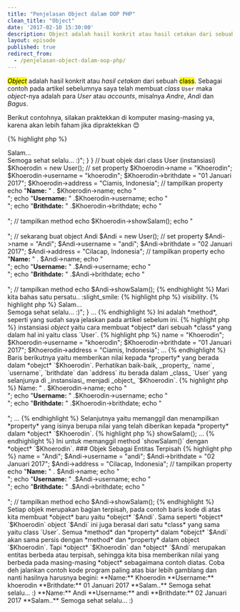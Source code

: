 ```yaml
---
title: "Penjelasan Object dalam OOP PHP"
clean_title: "Object"
date: '2017-02-10 15:30:00'
description: Object adalah hasil konkrit atau hasil cetakan dari sebuah class. Sebagai contoh pada artikel sebelumnya saya telah membuat class User maka object-nya adalah para User atau account
layout: episode
published: true
redirect_from:
  - /penjelasan-object-dalam-oop-php/
---
```


<mark><em>Object</em></mark> adalah hasil konkrit atau *hasil cetakan* dari sebuah <mark>class</mark>. Sebagai contoh pada artikel sebelumnya saya telah membuat *class* `User` maka *object*-nya adalah para *User* atau *accounts*, misalnya *Andre*, *Andi* dan *Bagus*.

Berikut contohnya, silakan praktekkan di komputer masing-masing ya, karena akan lebih faham jika dipraktekkan :blush:

{% highlight php %}
<?php
class User {
    var $name;
    var $username;
    var $brithdate;
    var $address;

    function showSalam()
    {
        echo "<b>Salam...</b><br />Semoga sehat selalu... :)";
    }
}

// buat objek dari class User (instansiasi)
$Khoerodin = new User();

// set property
$Khoerodin->name = "Khoerodin";
$Khoerodin->username = "khoerodin";
$Khoerodin->brithdate = "01 Januari 2017";
$Khoerodin->address = "Ciamis, Indonesia";

// tampilkan property
echo "<b>Name:</b> " . $Khoerodin->name;
echo "<br />";
echo "<b>Username:</b> " .$Khoerodin->username;
echo "<br />";
echo "<b>Brithdate:</b> " .$Khoerodin->brithdate;
echo "<br /><br />";

// tampilkan method
echo $Khoerodin->showSalam();
echo "<br /><br />";

// sekarang buat object Andi
$Andi = new User();

// set property
$Andi->name = "Andi";
$Andi->username = "andi";
$Andi->brithdate = "02 Januari 2017";
$Andi->address = "Cilacap, Indonesia";

// tampilkan property
echo "<b>Name:</b> " . $Andi->name;
echo "<br />";
echo "<b>Username:</b> " .$Andi->username;
echo "<br />";
echo "<b>Brithdate:</b> " .$Andi->brithdate;
echo "<br /><br />";

// tampilkan method
echo $Andi->showSalam();
{% endhighlight %}

Mari kita bahas satu persatu.. :slight_smile:

{% highlight php %}
<?php
class User {
...
{% endhighlight %}

Ini adalah mendefinisikan *class* baru dengan nama `User`, diikuti pembuka kurung kurawal untuk mengawali *class* dan tentunya pada baris terakhir akan ditutup oleh penutup kurung kurawal.

{% highlight php %}
<?php
...
    var $name;
    var $username;
    var $brithdate;
    var $address;
...
{% endhighlight %}

Baris selanjutnya ialah mendefinisikan *property*, dengan didahului menggunakan *keyword* `var`. Selain *keyword* `var` bisa saja menggunakan *keyword* `public` atau `protected` atau `private`, tapi di sini saya menggunakan `var`. Dalam artikel ini bisa kita abaikan saja pertanyaan *Apa sih fungsi var, public, protected dan private* Karena bahasan mengenai keyword `public`, `protected` dan `private` akan dibahas dalam artikel tersendiri yaitu tentang <mark><em>visibility</em></mark>.

{% highlight php %}
<?php
...
    function showSalam()
    {
        echo "<b>Salam...</b><br />Semoga sehat selalu... :)";
    }
...
{% endhighlight %}

Ini adalah *method*, seperti yang sudah saya jelaskan pada artikel sebelum ini.

{% highlight php %}
<?php
...
$Khoerodin = new User();
...
{% endhighlight %}

Nah ini adalah <mark>instansiasi <em>object</em></mark> yaitu cara membuat *object* dari sebuah *class* yang dalam hal ini yaitu class `User`.

{% highlight php %}
<?php
...
$Khoerodin->name = "Khoerodin";
$Khoerodin->username = "khoerodin";
$Khoerodin->brithdate = "01 Januari 2017";
$Khoerodin->address = "Ciamis, Indonesia";
...
{% endhighlight %}

Baris berikutnya yaitu memberikan nilai kepada *property* yang berada dalam *obejct* `$Khoerodin`. Perhatikan baik-baik, _property_ `name`, `username`, `brithdate` dan `address` itu berada dalam _class_ `User` yang selanjunya di _instansiasi_ menjadi _object_ `$Khoerodin`.

{% highlight php %}
<?php
...
echo "<b>Name:</b> " . $Khoerodin->name;
echo "<br />";
echo "<b>Username:</b> " .$Khoerodin->username;
echo "<br />";
echo "<b>Brithdate:</b> " .$Khoerodin->brithdate;
echo "<br /><br />";
...
{% endhighlight %}

Selanjutnya yaitu memanggil dan menampilkan *property* yang isinya berupa nilai yang telah diberikan kepada *property* dalam *object* `$Khoerodin`.

{% highlight php %}
<?php
...
echo $Khoerodin->showSalam();
...
{% endhighlight %}

Ini untuk memanggil method `showSalam()` dengan *object* `$Khoerodin`.

### Objek Sebagai Entitas Terpisah
{% highlight php %}
<?php
// sekarang buat object Andi
$Andi = new User();

// set property
$Andi->name = "Andi";
$Andi->username = "andi";
$Andi->brithdate = "02 Januari 2017";
$Andi->address = "Cilacap, Indonesia";

// tampilkan property
echo "<b>Name:</b> " . $Andi->name;
echo "<br />";
echo "<b>Username:</b> " .$Andi->username;
echo "<br />";
echo "<b>Brithdate:</b> " .$Andi->brithdate;
echo "<br /><br />";

// tampilkan method
echo $Andi->showSalam();
{% endhighlight %}

Setiap objek merupakan bagian terpisah, pada contoh baris kode di atas kita membuat *object* baru yaitu *obejct* `$Andi`. Sama seperti *object* `$Khoerodin` object `$Andi` ini juga berasal dari satu *class* yang sama yaitu class `User`. Semua *method* dan *property* dalam *obejct* `$Andi` akan sama persis dengan *method* dan *property* dalam object `$Khoerodin`. Tapi *object* `$Khoerodin` dan *object* `$Andi` merupakan entitas berbeda atau terpisah, sehingga kita bisa memberikan nilai yang berbeda pada masing-masing *object* sebagaimana contoh diatas. Coba deh jalankan contoh kode program paling atas biar lebih gamblang dan nanti hasilnya harusnya begini:

**Name:** Khoerodin  
**Username:** khoerodin  
**Brithdate:** 01 Januari 2017  

**Salam..**  
Semoga sehat selalu... :)  

**Name:** Andi  
**Username:** andi  
**Brithdate:** 02 Januari 2017  

**Salam..**  
Semoga sehat selalu... :)